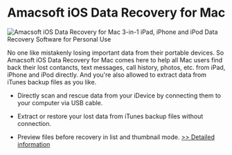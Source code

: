 # Amacsoft iOS Data Recovery for Mac
![Amacsoft iOS Data Recovery for Mac](https://mycommerce.akamaized.net/api/pimages/P300924605/BIG/300924605.JPG)
3-in-1 iPad, iPhone and iPod Data Recovery Software for Personal Use

No one like mistakenly losing important data from their portable devices. So Amacsoft iOS Data Recovery for Mac comes here to help all Mac users find back their lost contancts, text messages, call history, photos, etc. from iPad, iPhone and iPod directly. And you're also allowed to extract data from iTunes backup files as you like.

* Directly scan and rescue data from your iDevice by connecting them to your computer via USB cable.

* Extract or restore your lost data from iTunes backup files without connection.

* Preview files before recovery in list and thumbnail mode.
[>> Detailed information](https://secure.shareit.com/shareit/product.html?productid=300924605&affiliateid=200057808)